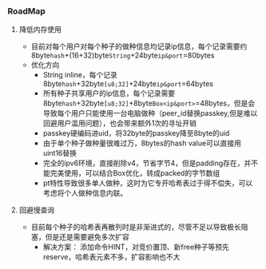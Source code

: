 ### RoadMap
1. 降低内存使用
    - 目前对每个用户对每个种子的做种信息均记录ip信息，每个记录需要约8byte`hash`+(16+32)byte`String`+24byte`ip&port`=80bytes
    - 优化方向
        - String inline，每个记录8byte`hash`+32byte`[u8;32]`+24byte`ip&port`=64bytes
        - 所有种子共享用户的ip信息，每个记录需要8byte`hash`+32byte`[u8;32]`+8byte`Box<ip&port>`=48bytes，但是会导致每个用户只能使用一台电脑做种（peer_id替换passkey,但是难以回避用户滥用问题），也会带来额外1次的寻址开销
        - passkey硬编码进uid，将32byte的passkey降至8byte的uid
        - 由于单个种子做种量很难过万，8bytes的hash value可以直接用uint16替换
        - 完全的ipv6环境，直接削除v4，节省字节4，但是padding存在，并不能完美使用，可以结合Box优化，转成packed的字节数组
        - pt特性导致很多单人做种，这时为它专开哈希表过于得不偿失，可以考虑将个人做种信息内联。

2. 回避慢查询
    - 目前每个种子的哈希表再散列时是非渐进式的，尽管不足以导致极长阻塞，但是还是需要避免多次扩容
        - 解决方案： 添加命令HINT，对竞价置顶、新free种子等预先reserve，哈希表元素不多，扩容影响也不大